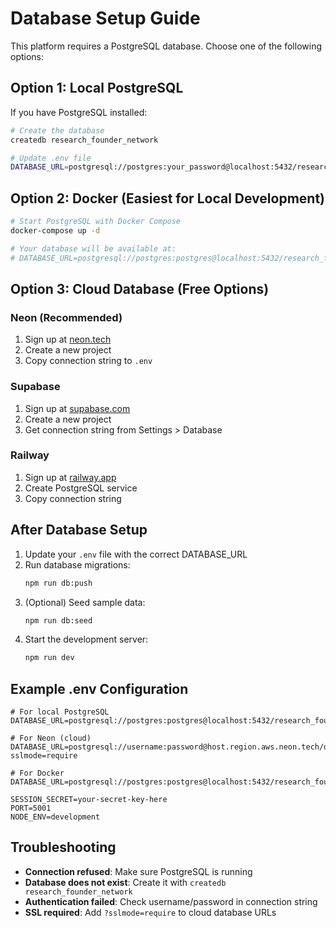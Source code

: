 # Database Setup Guide

This platform requires a PostgreSQL database. Choose one of the following options:

## Option 1: Local PostgreSQL

If you have PostgreSQL installed:

```bash
# Create the database
createdb research_founder_network

# Update .env file
DATABASE_URL=postgresql://postgres:your_password@localhost:5432/research_founder_network
```

## Option 2: Docker (Easiest for Local Development)

```bash
# Start PostgreSQL with Docker Compose
docker-compose up -d

# Your database will be available at:
# DATABASE_URL=postgresql://postgres:postgres@localhost:5432/research_founder_network
```

## Option 3: Cloud Database (Free Options)

### Neon (Recommended)
1. Sign up at [neon.tech](https://neon.tech)
2. Create a new project
3. Copy connection string to `.env`

### Supabase
1. Sign up at [supabase.com](https://supabase.com)
2. Create a new project
3. Get connection string from Settings > Database

### Railway
1. Sign up at [railway.app](https://railway.app)
2. Create PostgreSQL service
3. Copy connection string

## After Database Setup

1. Update your `.env` file with the correct DATABASE_URL
2. Run database migrations:
   ```bash
   npm run db:push
   ```
3. (Optional) Seed sample data:
   ```bash
   npm run db:seed
   ```
4. Start the development server:
   ```bash
   npm run dev
   ```

## Example .env Configuration

```env
# For local PostgreSQL
DATABASE_URL=postgresql://postgres:postgres@localhost:5432/research_founder_network

# For Neon (cloud)
DATABASE_URL=postgresql://username:password@host.region.aws.neon.tech/database?sslmode=require

# For Docker
DATABASE_URL=postgresql://postgres:postgres@localhost:5432/research_founder_network

SESSION_SECRET=your-secret-key-here
PORT=5001
NODE_ENV=development
```

## Troubleshooting

- **Connection refused**: Make sure PostgreSQL is running
- **Database does not exist**: Create it with `createdb research_founder_network`
- **Authentication failed**: Check username/password in connection string
- **SSL required**: Add `?sslmode=require` to cloud database URLs